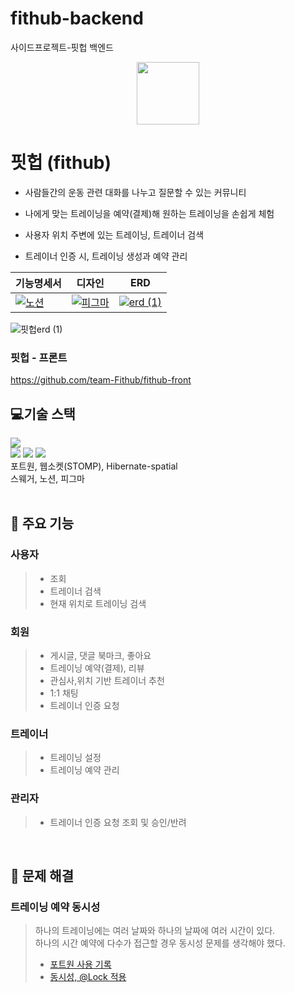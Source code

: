 # fithub-backend
사이드프로젝트-핏헙 백엔드

<img src="https://github.com/team-Fithub/fithub-backend/assets/68698007/171d1320-a023-413e-a833-6ca9ed57b97c" style="display: block; margin: 0 auto; height: 100px; width: 100px;" />

# 핏헙 (fithub)
- 사람들간의 운동 관련 대화를 나누고 질문할 수 있는 커뮤니티
- 나에게 맞는 트레이닝을 예약(결제)해 원하는 트레이닝을 손쉽게 체험
- 사용자 위치 주변에 있는 트레이닝, 트레이너 검색

- 트레이너 인증 시, 트레이닝 생성과 예약 관리

|기능명세서|디자인|ERD|
|---|---|---|
|[![노션](https://github.com/team-Fithub/fithub-backend/assets/68698007/61847bc3-133e-4aa8-88b7-2e08e50d5213)](https://ludicrous-nymphea-84f.notion.site/11ee8f551dec4f5cbee4ad2747b508c2?v=15d4ea2ea2e7438aa25b43ca9435a223&pvs=4)|[![피그마](https://github.com/team-Fithub/fithub-backend/assets/68698007/765064d9-20d7-4418-95d9-c2a42b748088)](https://www.figma.com/file/zxBCG5b4thUB794rg94SkP/Fithub?type=design&node-id=0-1&mode=design&t=CTbCcK3s0fDCrymb-0)|[![erd (1)](https://github.com/team-Fithub/fithub-backend/assets/68698007/8794f608-302f-4653-87ff-d2147b452761)](https://www.erdcloud.com/d/8RSKbMLuBKGmRrCNk)|

![핏헙erd (1)](https://github.com/team-Fithub/fithub-backend/assets/68698007/0893b00d-431a-4553-9629-d71fb39d15c2)


### 핏헙 - 프론트
https://github.com/team-Fithub/fithub-front

## 💻기술 스택
<div> 
  <img src="https://img.shields.io/badge/spring%20Boot-6DB33F?style=for-the-badge&logo=springBoot&logoColor=white"/>
  <br>
  <img src="https://img.shields.io/badge/Amazon%20EC2-FF9900?style=for-the-badge&logo=AmazonEC2&logoColor=white"/>
  <img src="https://img.shields.io/badge/Redis-DC382D?style=for-the-badge&logo=Redis&logoColor=white"/>
  <img src="https://img.shields.io/badge/MariaDB-003545?style=for-the-badge&logo=MariaDB&logoColor=white"/>
  <br>
  포트원, 웹소켓(STOMP), Hibernate-spatial
  <br>
  스웨거, 노션, 피그마

</div>
<br>

### 
## 📄 주요 기능
### 사용자
> - 조회    
> - 트레이너 검색    
> - 현재 위치로 트레이닝 검색    

### 회원
> - 게시글, 댓글 북마크, 좋아요
> - 트레이닝 예약(결제), 리뷰
> - 관심사,위치 기반 트레이너 추천
> - 1:1 채팅
> - 트레이너 인증 요청

### 트레이너
> - 트레이닝 설정
> - 트레이닝 예약 관리

### 관리자
> - 트레이너 인증 요청 조회 및 승인/반려

<br>

## 👀 문제 해결
### 트레이닝 예약 동시성
> 하나의 트레이닝에는 여러 날짜와 하나의 날짜에 여러 시간이 있다.    
> 하나의 시간 예약에 다수가 접근할 경우 동시성 문제를 생각해야 했다.
> - [포트원 사용 기록](https://darkened-jar-dc8.notion.site/Fithub-PortOne-API-429cac94bd834f33aea0843dc00b614d?pvs=4)
> - [동시성, @Lock 적용](https://darkened-jar-dc8.notion.site/Fithub-Lock-e474e9c6cdcc4b84a368551b45031fd4?pvs=4)
